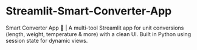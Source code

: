 # Streamlit-Smart-Converter-App
Smart Converter App 🔄 | A multi-tool Streamlit app for unit conversions (length, weight, temperature &amp; more) with a clean UI. Built in Python using session state for dynamic views.
